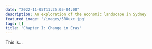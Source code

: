 ```yaml
---
date: "2022-11-05T11:25:05-04:00"
description: An exploration of the economic landscape in Sydney
featured_image: '/images/5ROuxc.jpg'
tags: []
title: 'Chapter I: Change in Eras'
---
```

This is...
